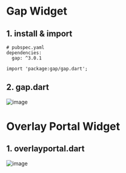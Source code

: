 # Gap Widget

## 1. install & import
```
# pubspec.yaml
dependencies:
  gap: ^3.0.1
```
```
import 'package:gap/gap.dart';
```

## 2. gap.dart
![image](https://github.com/KRFLUTTERUG/wiki-flutter-widget/assets/17956765/d986492e-480a-47ea-8006-22dde947a3b2)

# Overlay Portal Widget

## 1. overlayportal.dart
![image](https://github.com/KRFLUTTERUG/wiki-flutter-widget/assets/17956765/4cc5b66e-8af8-4f82-8f87-12383ad19c90)